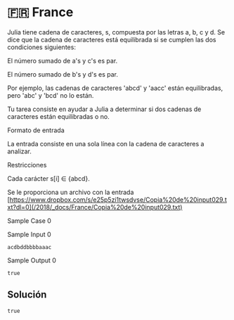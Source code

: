 # 🇫🇷 France

Julia tiene cadena de caracteres, s, compuesta por las letras a, b, c y d. Se dice que la cadena de caracteres está equilibrada si se cumplen las dos condiciones siguientes:
 
El número sumado de a's y c's es par.

El número sumado de b's y d's es par.

Por ejemplo, las cadenas de caracteres 'abcd' y 'aacc' están equilibradas, pero 'abc' y 'bcd' no lo están.

Tu tarea consiste en ayudar a Julia a determinar si dos cadenas de caracteres están equilibradas o no.
 
Formato de entrada 

La entrada consiste en una sola línea con la cadena de caracteres a analizar.

Restricciones

Cada carácter s[i] ∈ {abcd}.

Se le proporciona un archivo con la entrada [https://www.dropbox.com/s/e25p5zi1twsdvse/Copia%20de%20input029.txt?dl=0](/2018/_docs/France/Copia%20de%20input029.txt)
 
Sample Case 0

Sample Input 0

```
acdbddbbbbaaac
```

Sample Output 0

```
true
```

## Solución

```
true
```
